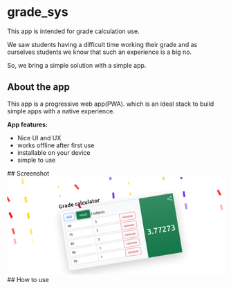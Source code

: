 # grade_sys

<p> This app is intended for grade calculation use. </p>
<p> We saw students having a difficult time working their 
grade and as ourselves students we know that
such an experience is a big no.</p>
<p>So, we bring a simple solution with a simple app. </p>

## About the app
 <p> This app is a progressive web app(PWA).
which is an ideal stack to build simple apps with a native experience.</p>
<b> App features:</b>
<ul>
<li>Nice UI and UX</li>
<li>works offline after first use</li>
<li>installable on your device</li>
<li>simple to use</li>
</ul>
## Screenshot

<img src="Screenshot-of-app.png" alt="screenshot"/>
## How to use

